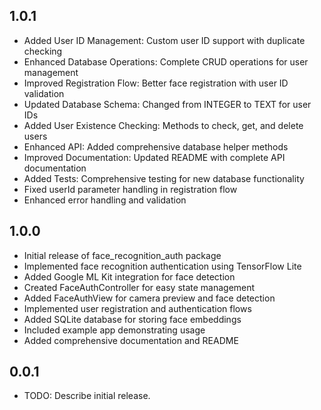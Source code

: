 ## 1.0.1

- Added User ID Management: Custom user ID support with duplicate checking
- Enhanced Database Operations: Complete CRUD operations for user management
- Improved Registration Flow: Better face registration with user ID validation
- Updated Database Schema: Changed from INTEGER to TEXT for user IDs
- Added User Existence Checking: Methods to check, get, and delete users
- Enhanced API: Added comprehensive database helper methods
- Improved Documentation: Updated README with complete API documentation
- Added Tests: Comprehensive testing for new database functionality
- Fixed userId parameter handling in registration flow
- Enhanced error handling and validation

## 1.0.0

- Initial release of face_recognition_auth package
- Implemented face recognition authentication using TensorFlow Lite
- Added Google ML Kit integration for face detection
- Created FaceAuthController for easy state management
- Added FaceAuthView for camera preview and face detection
- Implemented user registration and authentication flows
- Added SQLite database for storing face embeddings
- Included example app demonstrating usage
- Added comprehensive documentation and README

## 0.0.1

- TODO: Describe initial release.
